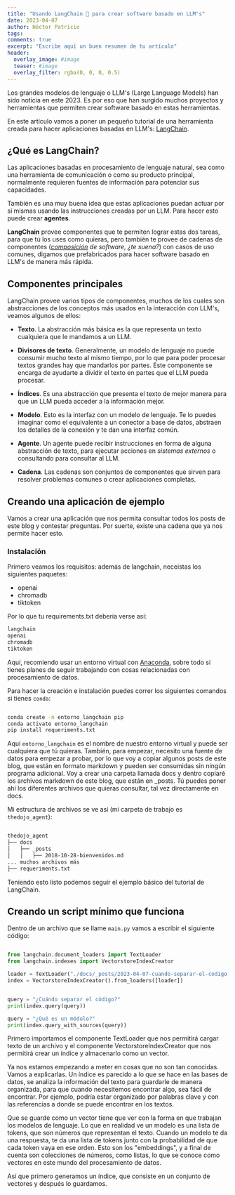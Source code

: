 ```yaml
---
title: "Usando LangChain 🦜 para crear software basado en LLM's"
date: 2023-04-07
author: Héctor Patricio
tags:
comments: true
excerpt: "Escribe aquí un buen resumen de tu artículo"
header:
  overlay_image: #image
  teaser: #image
  overlay_filter: rgba(0, 0, 0, 0.5)
---
```


Los grandes modelos de lenguaje o LLM's (Large Language Models) han sido noticia en este 2023. Es por eso que han surgido muchos proyectos y herramientas que permiten crear software basado en estas herramientas.

En este artículo vamos a poner un pequeño tutorial de una herramienta creada para hacer aplicaciones basadas en LLM's: [LangChain](https://python.langchain.com/en/latest/index.html).

## ¿Qué es LangChain?

Las aplicaciones basadas en procesamiento de lenguaje natural, sea como una herramienta de comunicación o como su producto principal, normalmente requieren fuentes de información para potenciar sus capacidades.

También es una muy buena idea que estas aplicaciones puedan actuar por sí mismas usando las instrucciones creadas por un LLM. Para hacer esto puede crear **agentes**.

**LangChain** provee componentes que te permiten lograr estas dos tareas, para que tú los uses como quieras, pero también te provee
de cadenas de componentes (_[composición](/) de software, ¿te suena?_) con casos de uso comunes, digamos que prefabricados para hacer software basado en LLM's de manera más rápida.

## Componentes principales

LangChain provee varios tipos de componentes, muchos de los cuales son abstracciones de los conceptos más usados en la interacción con LLM's, veamos algunos de ellos:

- **Texto**. La abstracción más básica es la que representa un texto cualquiera que le mandamos a un LLM.

- **Divisores de texto**. Generalmente, un modelo de lenguaje no puede consumir mucho texto al mismo tiempo, por lo que para poder procesar textos grandes hay que mandarlos por partes. Este componente se encarga de ayudarte a dividir el texto en partes que el LLM pueda procesar.

- **Índices**. Es una abstracción que presenta el texto de mejor manera para que un LLM pueda acceder a la información mejor.

- **Modelo**. Esto es la interfaz con un modelo de lenguaje. Te lo puedes imaginar como el equivalente a un conector a base de datos, abstraen los detalles de la conexión y te dan una interfaz común.

- **Agente**. Un agente puede recibir instrucciones en forma de alguna abstracción de texto, para ejecutar acciones en _sistemas externos_ o consultando para consultar al LLM.

- **Cadena**. Las cadenas son conjuntos de componentes que sirven para resolver problemas comunes o crear aplicaciones completas.

## Creando una aplicación de ejemplo

Vamos a crear una aplicación que nos permita consultar todos los posts de este blog y contestar preguntas. Por suerte, existe una cadena que ya nos permite hacer esto.

### Instalación

Primero veamos los requisitos: además de langchain, neceistas los siguientes paquetes:

- openai
- chromadb
- tiktoken

Por lo que tu requirements.txt debería verse así:

```bash
langchain
openai
chromadb
tiktoken
```

Aquí, recomiendo usar un entorno virtual con [Anaconda](https://www.anaconda.com/products/distribution), sobre todo si tienes planes de seguir trabajando con cosas relacionadas con
procesamiento de datos.

Para hacer la creación e instalación puedes correr los siguientes comandos si tienes `conda`:

```bash

conda create -n entorno_langchain pip
conda activate entorno_langchain
pip install requeriments.txt

```

Aquí `entorno_langchain` es el nombre de nuestro entorno virtual y puede ser cualquiera que tú quieras.
También, para empezar, necesito una fuente de datos para empezar a probar, por lo que voy a copiar algunos posts de este blog, que están en formato markdown y pueden ser consumidas sin ningún programa adicional. Voy a crear una carpeta llamada docs y dentro copiaré los archivos markdown de este blog, que están en _posts. Tú puedes poner ahí los diferentes archivos que quieras consultar, tal vez directamente en docs.

Mi estructura de archivos se ve así (mi carpeta de trabajo es `thedojo_agent`):

```bash

thedojo_agent
├── docs
│   ├── _posts
│   │   ├── 2018-10-28-bienvenidos.md
... muchos archivos más
├── requeriments.txt
```

Teniendo esto listo podemos seguir el ejemplo básico del tutorial de LangChain.

## Creando un script mínimo que funciona

Dentro de un archivo que se llame `main.py` vamos a escribir el siguiente código:

```python

from langchain.document_loaders import TextLoader
from langchain.indexes import VectorstoreIndexCreator

loader = TextLoader("./docs/_posts/2023-04-07-cuando-separar-el-codigo.md")
index = VectorstoreIndexCreator().from_loaders([loader])


query = "¿Cuándo separar el código?"
print(index.query(query))

query = "¿Qué es un módulo?"
print(index.query_with_sources(query))

```

Primero importamos el componente TextLoader que nos permitirá cargar texto de un archivo y el componente VectorstoreIndexCreator que nos permitirá crear un índice y almacenarlo como un vector.

Ya nos estamos empezando a meter en cosas que no son tan conocidas. Vamos a explicarlas. Un índice es parecido a lo que se hace en las bases de datos, se analiza la información del texto para guardarle de manera organizada, para que cuando necesitemos encontrar algo, sea fácil de encontrar. Por ejemplo, podría estar organizado por palabras clave y con las referencias a donde se puede encontrar en los textos.

Que se guarde como un vector tiene que ver con la forma en que trabajan los modelos de lenguaje. Lo que en realidad ve un modelo es una lista de tokens, que son números que representan el texto. Cuando un modelo te da una respuesta, te da una lista de tokens junto con la probabilidad de que cada token vaya en ese orden. Esto son los "embeddings", y a final de cuenta son colecciones de números, como listas, lo que se conoce como vectores en este mundo del procesamiento de datos.

Así que primero generamos un índice, que consiste en un conjunto de vectores y después lo guardamos.

